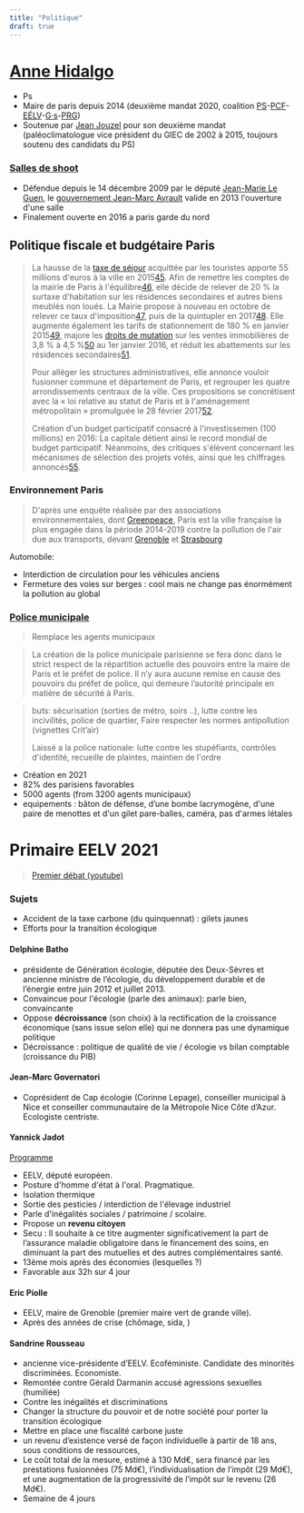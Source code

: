 ```yaml
---
title: "Politique"
draft: true
---
```


# [Anne Hidalgo](https://fr.wikipedia.org/wiki/Anne_Hidalgo)

- Ps
- Maire de paris depuis 2014 (deuxième mandat 2020, coalition [PS](https://fr.wikipedia.org/wiki/Parti_socialiste_(France))-[PCF](https://fr.wikipedia.org/wiki/Parti_communiste_français)-[EÉLV](https://fr.wikipedia.org/wiki/Europe_Écologie_Les_Verts)-[G·s](https://fr.wikipedia.org/wiki/Génération.s)-[PRG](https://fr.wikipedia.org/wiki/Parti_radical_de_gauche))
- Soutenue par [Jean Jouzel](https://fr.wikipedia.org/wiki/Jean_Jouzel) pour son deuxième mandat (paléoclimatologue vice président du GIEC de 2002 à 2015, toujours soutenu des candidats du PS)

### [Salles de shoot](https://fr.wikipedia.org/wiki/Salle_de_consommation_%C3%A0_moindre_risque)

- Défendue depuis le 14 décembre 2009 par le député [Jean-Marie Le Guen](https://fr.wikipedia.org/wiki/Jean-Marie_Le_Guen), le [gouvernement Jean-Marc Ayrault](https://fr.wikipedia.org/wiki/Gouvernement_Jean-Marc_Ayrault_(2)) valide en 2013 l'ouverture d'une salle
- Finalement ouverte en 2016 a paris garde du nord

## Politique fiscale et budgétaire Paris

> La hausse de la [taxe de séjour](https://fr.wikipedia.org/wiki/Taxe_de_séjour) acquittée par les touristes apporte 55 millions d'euros à la ville en 2015[45](https://fr.wikipedia.org/wiki/Anne_Hidalgo#cite_note-Landré-46). Afin de remettre les comptes de la mairie de Paris à l'équilibre[46](https://fr.wikipedia.org/wiki/Anne_Hidalgo#cite_note-47), elle décide de relever de 20 % la surtaxe d'habitation sur les résidences secondaires et autres biens meublés non loués. La Mairie propose à nouveau en octobre de relever ce taux d'imposition[47](https://fr.wikipedia.org/wiki/Anne_Hidalgo#cite_note-48), puis de la quintupler en 2017[48](https://fr.wikipedia.org/wiki/Anne_Hidalgo#cite_note-49). Elle augmente également les tarifs de stationnement de 180 % en janvier 2015[49](https://fr.wikipedia.org/wiki/Anne_Hidalgo#cite_note-50), majore les [droits de mutation](https://fr.wikipedia.org/wiki/Droits_de_mutation) sur les ventes immobilières de 3,8 % à 4,5 %[50](https://fr.wikipedia.org/wiki/Anne_Hidalgo#cite_note-51) au 1er janvier 2016, et réduit les abattements sur les résidences secondaires[51](https://fr.wikipedia.org/wiki/Anne_Hidalgo#cite_note-52).
>
> Pour alléger les structures administratives, elle annonce vouloir fusionner commune et département de Paris, et regrouper les quatre arrondissements centraux de la ville. Ces propositions se concrétisent avec la « loi relative au statut de Paris et à l'aménagement métropolitain » promulguée le 28 février 2017[52](https://fr.wikipedia.org/wiki/Anne_Hidalgo#cite_note-53).
>
> Création d'un budget participatif consacré à l'investissemen (100 millions) en 2016: La capitale détient ainsi le record mondial de budget participatif. Néanmoins, des critiques s'élèvent concernant les mécanismes de sélection des projets votés, ainsi que les chiffrages annoncés[55](https://fr.wikipedia.org/wiki/Anne_Hidalgo#cite_note-56).

### Environnement Paris

> D'après une enquête réalisée par des associations environnementales, dont [Greenpeace](https://fr.wikipedia.org/wiki/Greenpeace), Paris est la ville française la plus engagée dans la période 2014-2019 contre la pollution de l'air due aux transports, devant [Grenoble](https://fr.wikipedia.org/wiki/Grenoble) et [Strasbourg](https://fr.wikipedia.org/wiki/Strasbourg)

Automobile:

- Interdiction de circulation pour les véhicules anciens
- Fermeture des voies sur berges : cool mais ne change pas énormément la pollution au global

### [Police municipale](https://www.paris.fr/pages/tout-savoir-sur-la-police-municipale-parisienne-16970)

> Remplace les agents municipaux

> La création de la police municipale parisienne se fera donc dans le strict respect de la répartition actuelle des pouvoirs entre la maire de Paris et le préfet de police. Il n’y aura aucune remise en cause des pouvoirs du préfet de police, qui demeure l’autorité principale en matière de sécurité à Paris.

> buts: sécurisation (sorties de métro, soirs ..), lutte contre les incivilités, police de quartier, Faire respecter les normes antipollution (vignettes Crit’air)
>
> Laissé a la police nationale: lutte contre les stupéfiants, contrôles d'identité, recueille de plaintes, maintien de l'ordre

- Création en 2021
- 82% des parisiens favorables
- 5000 agents (from 3200 agents municipaux)
- equipements : bâton de défense, d’une bombe lacrymogène, d'une paire de menottes et d'un gilet pare-balles, caméra, pas d'armes létales



# Primaire EELV 2021

> [Premier débat (youtube)](https://www.youtube.com/watch?v=BUucLFLYMjQ)



### Sujets

- Accident de la taxe carbone (du quinquennat) : gilets jaunes
- Efforts pour la transition écologique

#### Delphine Batho

- présidente de Génération écologie, députée des Deux-Sèvres et ancienne ministre de l’écologie, du développement durable et de l’énergie entre juin 2012 et juillet 2013.
- Convaincue pour l'écologie (parle des animaux): parle bien, convaincante
- Oppose **décroissance** (son choix) à la rectification de la croissance économique (sans issue selon elle) qui ne donnera pas une dynamique politique
- Décroissance : politique de qualité de vie / écologie vs bilan comptable (croissance du PIB)

#### Jean-Marc Governatori

- Coprésident de Cap écologie (Corinne Lepage), conseiller municipal à Nice et conseiller communautaire de la Métropole Nice Côte d’Azur. Ecologiste centriste.

#### Yannick Jadot

[Programme](https://placedelasante.mutualite.fr/candidat/yannick-jadot/)

- EELV, député européen.
- Posture d'homme d'état à l'oral. Pragmatique.
- Isolation thermique
- Sortie des pesticies / interdiction de l'élevage industriel
- Parle d'inégalités sociales / patrimoine / scolaire.
- Propose un **revenu citoyen**
- Secu : Il souhaite à ce titre augmenter significativement la part de l’assurance maladie obligatoire dans le financement des soins, en diminuant la part des mutuelles et des autres complémentaires santé.
- 13ème mois après des économies (lesquelles ?)
- Favorable aux 32h sur 4 jour

#### Eric Piolle

- EELV, maire de Grenoble (premier maire vert de grande ville).
- Après des années de crise (chômage, sida, )

#### Sandrine Rousseau

- ancienne vice-présidente d’EELV. Ecoféministe. Candidate des minorités discriminées. Economiste. 
- Remontée contre Gérald Darmanin accusé agressions sexuelles (humiliée)
- Contre les inégalités et discriminations
- Changer la structure du pouvoir et de notre société pour porter la transition écologique
- Mettre en place une fiscalité carbone juste
- un revenu d’existence versé de façon individuelle à partir de 18 ans, sous conditions de ressources,
- Le coût total de la mesure, estimé à 130 Md€, sera financé par les prestations fusionnées (75 Md€), l’individualisation de l’impôt (29 Md€), et une augmentation de la progressivité de l’impôt sur le revenu (26 Md€).
- Semaine de 4 jours